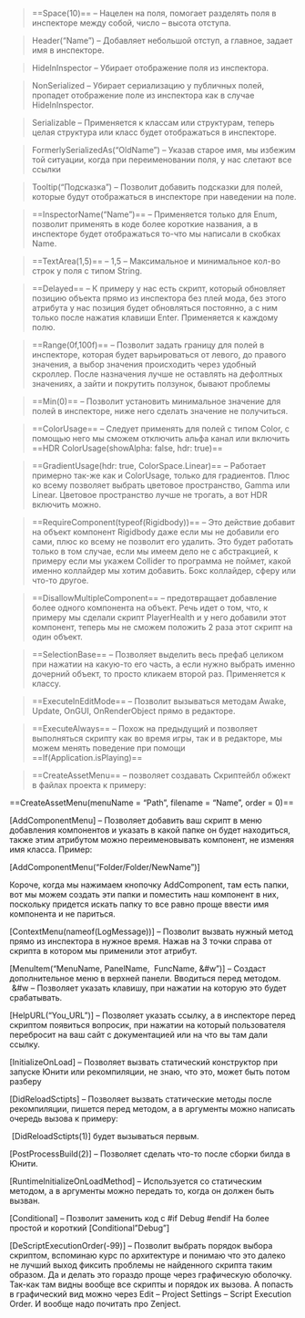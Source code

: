 > ==Space(10)== – Нацелен на поля, помогает разделять поля в инспекторе между собой, число – высота отступа.

> Header(“Name”) – Добавляет небольшой отступ, а главное, задает имя в инспекторе.

> HideInInspector – Убирает отображение поля из инспектора.

> NonSerialized – Убирает сериализацию у публичных полей, пропадет отображение поле из инспектора как в случае HideInInspector.

> Serializable – Применяется к классам или структурам, теперь целая структура или класс будет отображаться в инспекторе.

> FormerlySerializedAs(“OldName”) – Указав старое имя, мы избежим той ситуации, когда при переименовании поля, у нас слетают все ссылки

> Tooltip(“Подсказка”) – Позволит добавить подсказки для полей, которые будут отображаться в инспекторе при наведении на поле.

> ==InspectorName(“Name”)== – Применяется только для Enum, позволит применять в коде более короткие названия, а в инспекторе будет отображаться то-что мы написали в скобках Name.

> ==TextArea(1,5)== – 1,5 – Максимальное и минимальное кол-во строк у поля с типом String.

> ==Delayed== – К примеру у нас есть скрипт, который обновляет позицию объекта прямо из инспектора без плей мода, без этого атрибута у нас позиция будет обновляться постоянно, а с ним только после нажатия клавиши Enter. Применяется к каждому полю.

> ==Range(0f,100f)== – Позволит задать границу для полей в инспекторе, которая будет варьироваться от левого, до правого значения, а выбор значения происходить через удобный скроллер. После назначения лучше не оставлять на дефолтных значениях, а зайти и покрутить ползунок, бывают проблемы

> ==Min(0)== – Позволит установить минимальное значение для полей в инспекторе, ниже него сделать значение не получиться.

> ==ColorUsage== – Следует применять для полей с типом Color, с помощью него мы сможем отключить альфа канал или включить ==HDR ColorUsage(showAlpha: false, hdr: true)==

> ==GradientUsage(hdr: true, ColorSpace.Linear)== – Работает примерно так-же как и ColorUsage, только для градиентов. Плюс ко всему позволяет выбрать цветовое пространство, Gamma или Linear. Цветовое пространство лучше не трогать, а вот HDR включить можно.

> ==RequireComponent(typeof(Rigidbody))== – Это действие добавит на объект компонент Rigidbody даже если мы не добавили его сами, плюс ко всему не позволит его удалить. Это будет работать только в том случае, если мы имеем дело не с абстракцией, к примеру если мы укажем Collider то программа не поймет, какой именно коллайдер мы хотим добавить. Бокс коллайдер, сферу или что-то другое.

> ==DisallowMultipleComponent== – предотвращает добавление более одного компонента на объект. Речь идет о том, что, к примеру мы сделали скрипт PlayerHealth и у него добавили этот компонент, теперь мы не сможем положить 2 раза этот скрипт на один объект.

> ==SelectionBase== – Позволяет выделить весь префаб целиком при нажатии на какую-то его часть, а если нужно выбрать именно дочерний объект, то просто кликаем второй раз. Применяется к классу.

> ==ExecuteInEditMode== – Позволит вызываться методам Awake, Update, OnGUI, OnRenderObject прямо в редакторе.

> ==ExecuteAlways== – Похож на предыдущий и позволяет выполняться скрипту как во время игры, так и в редакторе, мы можем менять поведение при помощи ==If(Application.isPlaying)==

> ==CreateAssetMenu== – позволяет создавать Скриптейбл обжект в файлах проекта к примеру:
> 
==CreateAssetMenu(menuName = “Path”, filename = “Name”, order = 0)==

[AddComponentMenu] – Позволяет добавить ваш скрипт в меню добавления компонентов и указать в какой папке он будет находиться, также этим атрибутом можно переименовывать компонент, не изменяя имя класса. Пример:

[AddComponentMenu(“Folder/Folder/NewName”)]

Короче, когда мы нажимаем кнопочку AddComponent, там есть папки, вот мы можем создать эти папки и поместить наш компонент в них, поскольку придется искать папку то все равно проще ввести имя компонента и не париться.

[ContextMenu(nameof(LogMessage))] – Позволит вызвать нужный метод прямо из инспектора в нужное время. Нажав на 3 точки справа от скрипта в котором мы применили этот атрибут.

[MenuItem(“MenuName, PanelName,  FuncName, &#w”)] – Создаст дополнительное меню в верхней панели. Вводиться перед методом.  &#w – Позволяет указать клавишу, при нажатии на которую это будет срабатывать.

[HelpURL(“You_URL”)] – Позволяет указать ссылку, а в инспекторе перед скриптом появиться вопросик, при нажатии на который пользователя перебросит на ваш сайт с документацией или на что вы там дали ссылку.

[InitializeOnLoad] – Позволяет вызвать статический конструктор при запуске Юнити или рекомпиляции, не знаю, что это, может быть потом разберу

[DidReloadSctipts] – Позволяет вызвать статические методы после рекомпиляции, пишется перед методом, а в аргументы можно написать очередь вызова к примеру:

 [DidReloadSctipts(1)] будет вызываться первым.

[PostProcessBuild(2)] – Позволяет сделать что-то после сборки билда в Юнити.

[RuntimeInitializeOnLoadMethod] – Используется со статическим методом, а в аргументы можно передать то, когда он должен быть вызван.

[Conditional] – Позволит заменить код с #if Debug #endif На более простой и короткий [Conditional”Debug”]

[DeScriptExecutionOrder(-99)] – Позволит выбрать порядок выбора скриптом, вспоминаю курс по архитектуре и понимаю что это далеко не лучший выход фиксить проблемы не найденного скрипта таким образом. Да и делать это гораздо проще через графическую оболочку. Так-как там видны вообще все скрипты и порядок их вызова. А попасть в графический вид можно через Edit – Project Settings – Script Execution Order. И вообще надо почитать про Zenject.